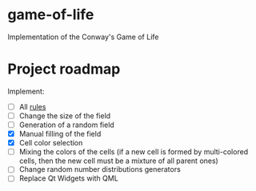 # game-of-life
Implementation of the Conway's Game of Life

# Project roadmap
Implement:
- [ ] All [rules](https://en.wikipedia.org/wiki/Conway%27s_Game_of_Life#Rules)
- [ ] Change the size of the field
- [ ] Generation of a random field
- [x] Manual filling of the field
- [x] Cell color selection
- [ ] Mixing the colors of the cells (if a new cell is formed by multi-colored cells, then the new cell must be a mixture of all parent ones) 
- [ ] Change random number distributions generators
- [ ] Replace Qt Widgets with QML
